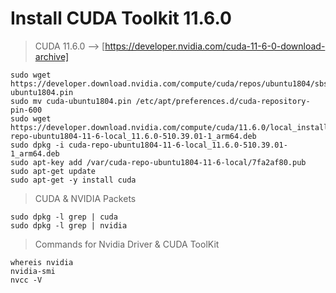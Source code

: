 # Install CUDA Toolkit 11.6.0

> CUDA 11.6.0 --> [https://developer.nvidia.com/cuda-11-6-0-download-archive]
```
sudo wget https://developer.download.nvidia.com/compute/cuda/repos/ubuntu1804/sbsa/cuda-ubuntu1804.pin
sudo mv cuda-ubuntu1804.pin /etc/apt/preferences.d/cuda-repository-pin-600
sudo wget https://developer.download.nvidia.com/compute/cuda/11.6.0/local_installers/cuda-repo-ubuntu1804-11-6-local_11.6.0-510.39.01-1_arm64.deb
sudo dpkg -i cuda-repo-ubuntu1804-11-6-local_11.6.0-510.39.01-1_arm64.deb
sudo apt-key add /var/cuda-repo-ubuntu1804-11-6-local/7fa2af80.pub
sudo apt-get update
sudo apt-get -y install cuda
```

> CUDA & NVIDIA Packets
```
sudo dpkg -l grep | cuda
sudo dpkg -l grep | nvidia
```

> Commands for Nvidia Driver & CUDA ToolKit
```
whereis nvidia
nvidia-smi
nvcc -V
```
